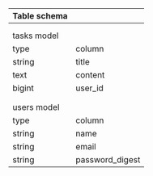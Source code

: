 | Table schema |                 | 
| ------------ | --------------- | 
|              |                 | 
|              |                 | 
| tasks model  |                 | 
| type         | column          | 
| string       | title           | 
| text         | content         | 
| bigint       | user_id         | 
|              |                 | 
|              |                 | 
| users model  |                 | 
| type         | column          | 
| string       | name            | 
| string       | email           | 
| string       | password_digest | 
